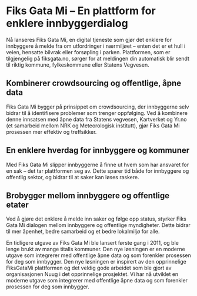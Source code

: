 # Fiks Gata Mi – En plattform for enklere innbyggerdialog
Nå lanseres Fiks Gata Mi, en digital tjeneste som gjør det enklere for innbyggere å melde fra om utfordringer i nærmiljøet – enten det er et hull i veien, hensatte bilvrak eller forsøpling i parken. Plattformen, som er tilgjengelig på fiksgata.no, sørger for at meldingen din automatisk blir sendt til riktig kommune, fylkeskommune eller Statens Vegvesen.

## Kombinerer crowdsourcing og offentlige, åpne data
Fiks Gata Mi bygger på prinsippet om crowdsourcing, der innbyggerne selv bidrar til å identifisere problemer som trenger oppfølging. Ved å kombinere denne innsatsen med åpne data fra Statens vegvesen, Kartverket og Yr.no (et samarbeid mellom NRK og Meteorologisk institutt), gjør Fiks Gata Mi prosessen mer effektiv og treffsikker.

## En enklere hverdag for innbyggere og kommuner
Med Fiks Gata Mi slipper innbyggerne å finne ut hvem som har ansvaret for en sak – det tar plattformen seg av. Dette sparer tid både for innbyggere og offentlig sektor, og bidrar til at saker kan løses raskere.

## Brobygger mellom innbyggere og offentlige etater
Ved å gjøre det enklere å melde inn saker og følge opp status, styrker Fiks Gata Mi dialogen mellom innbyggere og offentlige myndigheter. Dette bidrar til mer åpenhet, bedre samarbeid og et bedre lokalmiljø for alle.

En tidligere utgave av Fiks Gata Mi ble lansert første gang i 2011, og ble lenge brukt av mange titalls kommuner. Den nye løsningen er en moderne utgave som integrerer med offentlige åpne data og som forenkler prosessen for deg som innbygger. Den nye løsningen er inspirert av den opprinnelige FiksGataMi plattformen og det veldig gode arbeidet som ble gjort av organisasjonen Nuug i det opprinnelige prosjektet. Vi har nå utviklet en moderne utgave som integrerer med offentlige åpne data og som forenkler prosessen for deg som innbygger.
